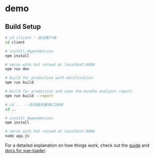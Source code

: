# demo



## Build Setup


``` bash
# cd /client --启动客户端
cd client

# install dependencies
npm install

# serve with hot reload at localhost:8080
npm run dev

# build for production with minification
npm run build

# build for production and view the bundle analyzer report
npm run build --report

# cd ..  --启动服务器端口3000
cd ..  

# install dependencies
npm install

# serve with hot reload at localhost:8080
node app.js

```

For a detailed explanation on how things work, check out the [guide](http://vuejs-templates.github.io/webpack/) and [docs for vue-loader](http://vuejs.github.io/vue-loader).
